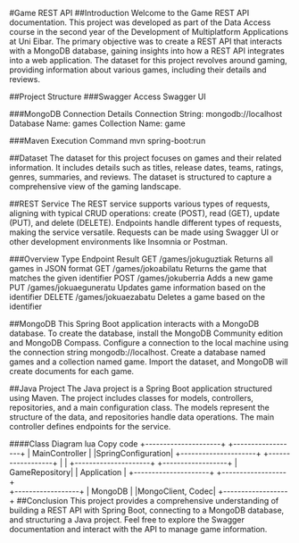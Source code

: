 #Game REST API
##Introduction
Welcome to the Game REST API documentation. This project was developed as part of the Data Access course in the second year of the Development of Multiplatform Applications at Uni Eibar. The primary objective was to create a REST API that interacts with a MongoDB database, gaining insights into how a REST API integrates into a web application. The dataset for this project revolves around gaming, providing information about various games, including their details and reviews.

##Project Structure
###Swagger Access
Swagger UI

###MongoDB Connection Details
Connection String: mongodb://localhost
Database Name: games
Collection Name: game

###Maven Execution Command
mvn spring-boot:run


##Dataset
The dataset for this project focuses on games and their related information. It includes details such as titles, release dates, teams, ratings, genres, summaries, and reviews. The dataset is structured to capture a comprehensive view of the gaming landscape.

##REST Service
The REST service supports various types of requests, aligning with typical CRUD operations: create (POST), read (GET), update (PUT), and delete (DELETE). Endpoints handle different types of requests, making the service versatile. Requests can be made using Swagger UI or other development environments like Insomnia or Postman.

###Overview
Type	Endpoint	Result
GET	/games/jokuguztiak	Returns all games in JSON format
GET	/games/jokoabilatu	Returns the game that matches the given identifier
POST	/games/jokuberria	Adds a new game
PUT	/games/jokuaeguneratu	Updates game information based on the identifier
DELETE	/games/jokuaezabatu	Deletes a game based on the identifier

##MongoDB
This Spring Boot application interacts with a MongoDB database. To create the database, install the MongoDB Community edition and MongoDB Compass. Configure a connection to the local machine using the connection string mongodb://localhost. Create a database named games and a collection named game. Import the dataset, and MongoDB will create documents for each game.

##Java Project
The Java project is a Spring Boot application structured using Maven. The project includes classes for models, controllers, repositories, and a main configuration class. The models represent the structure of the data, and repositories handle data operations. The main controller defines endpoints for the service.

####Class Diagram
lua
Copy code
  +---------------------+        +------------------+
  |      MainController |        |SpringConfiguration|
  +---------------------+        +------------------+
              |                          |
  +---------------------+        +------------------+
  |        GameRepository|        |  Application     |
  +---------------------+        +------------------+
                           \
                       +------------------+
                       |      MongoDB     |
                       |MongoClient, Codec|
                       +------------------+
##Conclusion
This project provides a comprehensive understanding of building a REST API with Spring Boot, connecting to a MongoDB database, and structuring a Java project. Feel free to explore the Swagger documentation and interact with the API to manage game information.

